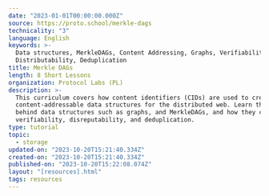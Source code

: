 ```yaml
---
date: "2023-01-01T00:00:00.000Z"
source: https://proto.school/merkle-dags
technicality: "3"
language: English
keywords: >-
  Data structures, MerkleDAGs, Content Addressing, Graphs, Verifiability,
  Distributability, Deduplication
title: Merkle DAGs
length: 8 Short Lessons
organization: Protocol Labs (PL)
description: >-
  This curriculum covers how content identifiers (CIDs) are used to create
  content-addressable data structures for the distributed web. Learn the theory
  behind data structures such as graphs, and MerkleDAGs, and how they can ensure
  verifiability, disreputability, and deduplication.
type: tutorial
topic:
  - storage
updated-on: "2023-10-20T15:21:40.334Z"
created-on: "2023-10-20T15:21:40.334Z"
published-on: "2023-10-20T15:22:08.074Z"
layout: "[resources].html"
tags: resources
---
```

